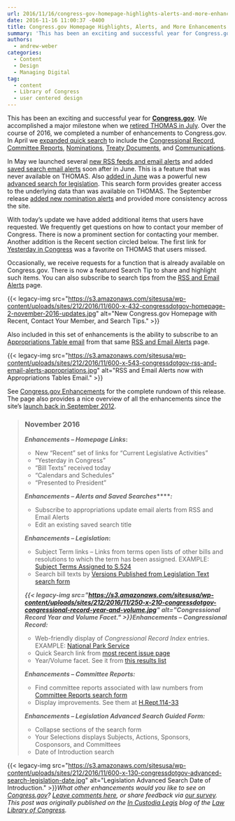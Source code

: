 ```yaml
---
url: 2016/11/16/congress-gov-homepage-highlights-alerts-and-more-enhancements.md
date: 2016-11-16 11:00:37 -0400
title: Congress.gov Homepage Highlights, Alerts, and More Enhancements
summary: 'This has been an exciting and successful year for Congress.gov. We accomplished a major milestone when we retired THOMAS in July. Over the course of 2016, we completed a number of enhancements to Congress.gov. In April we expanded quick search to include the Congressional Record, Committee Reports, Nominations, Treaty Documents, and Communications. In May we launched several new RSS feeds and'
authors:
  - andrew-weber
categories:
  - Content
  - Design
  - Managing Digital
tag:
  - content
  - Library of Congress
  - user centered design
---
```


This has been an exciting and successful year for [**Congress.gov**](https://www.congress.gov/?loclr=bloglaw). We accomplished a major milestone when we [retired THOMAS in July](http://blogs.gov.gov/law/2016/07/time-to-say-goodbye-to-thomas/?loclr=bloglaw). Over the course of 2016, we completed a number of enhancements to Congress.gov. In April we [expanded quick search](http://blogs.gov.gov/law/2016/04/congress-gov-spring-cleaning-expanded-quick-search/?loclr=bloglaw) to include the [Congressional Record](https://www.congress.gov/quick-search/congressional-record?loclr=bloglaw), [Committee Reports](https://www.congress.gov/quick-search/committee-reports?loclr=bloglaw), [Nominations](https://www.congress.gov/quick-search/nominations?loclr=bloglaw), [Treaty Documents](https://www.congress.gov/quick-search/treaty-documents?loclr=bloglaw), and [Communications](https://www.congress.gov/quick-search/communications?loclr=bloglaw).

In May we launched several [new RSS feeds and email alerts](http://blogs.gov.gov/law/2016/05/new-email-alerts-and-rss-feeds-on-congress-gov/?loclr=bloglaw) and added [saved search email alerts](http://blogs.gov.gov/law/2016/06/new-saved-search-email-alerts-on-congress-gov/?loclr=bloglaw) soon after in June. This is a feature that was never available on THOMAS. Also [added in June](http://blogs.gov.gov/law/2016/06/new-congress-gov-enhancements-including-advanced-search/?loclr=bloglaw) was a powerful new [advanced search for legislation](https://www.congress.gov/advanced-search/legislation?loclr=bloglaw). This search form provides greater access to the underlying data than was available on THOMAS. The September release [added new nomination alerts](http://blogs.gov.gov/law/2016/09/recess-revisions-congress-gov-clean-up-and-enhancements/?loclr=bloglaw) and provided more consistency across the site.

With today’s update we have added additional items that users have requested. We frequently get questions on how to contact your member of Congress. There is now a prominent section for contacting your member. Another addition is the Recent section circled below. The first link for [Yesterday in Congress](https://www.congress.gov/bills-with-chamber-action/browse-by-date?loclr=bloglaw) was a favorite on THOMAS that users missed.

Occasionally, we receive requests for a function that is already available on Congress.gov. There is now a featured Search Tip to share and highlight such items. You can also subscribe to search tips from the <a href="https://www.congress.gov/rss?loclr=bloglaw" rel="nofollow">RSS and Email Alerts</a> page.

{{< legacy-img src="https://s3.amazonaws.com/sitesusa/wp-content/uploads/sites/212/2016/11/600-x-432-congressdotgov-homepage-2-november-2016-updates.jpg" alt="New Congress.gov Homepage with Recent, Contact Your Member, and Search Tips." >}}

Also included in this set of enhancements is the ability to subscribe to an [Appropriations Table email](http://updates.gov.gov/accounts/USLOC/subscriber/new?topic_id=USLOC_152) from that same <a href="https://www.congress.gov/rss?loclr=bloglaw" rel="nofollow">RSS and Email Alerts</a> page.

{{< legacy-img src="https://s3.amazonaws.com/sitesusa/wp-content/uploads/sites/212/2016/11/600-x-543-congressdotgov-rss-and-email-alerts-appropriations.jpg" alt="RSS and Email Alerts now with Appropriations Tables Email." >}}

See [Congress.gov Enhancements](https://www.congress.gov/about/enhancements?loclr=bloglaw) for the complete rundown of this release. The page also provides a nice overview of all the enhancements since the site’s [launch back in September 2012](http://blogs.gov.gov/law/2012/09/introducing-congress-gov/?loclr=bloglaw).

> ### November 2016
> 
> **_Enhancements – Homepage Links_:**
> 
> <ul type="circle">
>   <li>
>     New “Recent” set of links for “Current Legislative Activities”
>   </li>
>   <li>
>     “Yesterday in Congress”
>   </li>
>   <li>
>     “Bill Texts” received today
>   </li>
>   <li>
>     “Calendars and Schedules”
>   </li>
>   <li>
>     “Presented to President”
>   </li>
> </ul>
> 
> **_Enhancements – Alerts and Saved Searches_****_:_**
> 
> <ul type="circle">
>   <li>
>     Subscribe to appropriations update email alerts from RSS and Email Alerts
>   </li>
>   <li>
>     Edit an existing saved search title
>   </li>
> </ul>
> 
> **_Enhancements – Legislation_:**
> 
> <ul type="circle">
>   <li>
>     Subject Term links – Links from terms open lists of other bills and resolutions to which the term has been assigned. EXAMPLE: <a href="https://www.congress.gov/bill/114th-congress/senate-bill/524/subjects?loclr=bloglaw">Subject Terms Assigned to S.524</a>
>   </li>
>   <li>
>     Search bill texts by <a href="https://www.congress.gov/quick-search/legislation-text?loclr=bloglaw">Versions Published from Legislation Text search form</a>
>   </li>
> </ul>
> 
> **_{{< legacy-img src="https://s3.amazonaws.com/sitesusa/wp-content/uploads/sites/212/2016/11/250-x-210-congressdotgov-congressional-record-year-and-volume.jpg" alt="Congressional Record Year and Volume Facet." >}}Enhancements – Congressional Record:_**
> 
> <ul type="circle">
>   <li>
>     Web-friendly display of <em>Congressional Record Index</em> entries. EXAMPLE: <a href="https://www.congress.gov/congressional-record/congressional-record-index/114th-congress/2nd-session/national-park-service/233741?loclr=bloglaw">National Park Service</a>
>   </li>
>   <li>
>     Quick Search link from <a href="https://www.congress.gov/congressional-record?loclr=bloglaw">most recent issue page</a>
>   </li>
>   <li>
>     Year/Volume facet. See it from <a href="https://www.congress.gov/search?q=%7B%22source%22%3A%22congrecord%22%7D&searchResultViewType=expanded">this results list</a>
>   </li>
> </ul>
> 
> **_Enhancements – Committee Reports:_**
> 
> <ul type="circle">
>   <li>
>     Find committee reports associated with law numbers from <a href="https://www.congress.gov/quick-search/committee-reports?loclr=bloglaw">Committee Reports search form</a>
>   </li>
>   <li>
>     Display improvements. See them at <a href="https://www.congress.gov/congressional-report/114th-congress/house-report/33?loclr=bloglaw">H.Rept.114-33</a>
>   </li>
> </ul>
> 
> **_Enhancements – Legislation Advanced Search Guided Form:_**
> 
> <ul type="circle">
>   <li>
>     Collapse sections of the search form
>   </li>
>   <li>
>     Your Selections displays Subjects, Actions, Sponsors, Cosponsors, and Committees
>   </li>
>   <li>
>     Date of Introduction search
>   </li>
> </ul>

{{< legacy-img src="https://s3.amazonaws.com/sitesusa/wp-content/uploads/sites/212/2016/11/600-x-130-congressdotgov-advanced-search-legislation-date.jpg" alt="Legislation Advanced Search Date of Introduction." >}}_What other enhancements would you like to see on [Congress.gov](https://www.congress.gov/?loclr=bloglaw)? [Leave comments here](http://blogs.gov.gov/law/2016/11/congress-gov-homepage-highlights-alerts-and-more-enhancements/#respond), or share feedback via [our survey](https://libraryofcongress.polldaddy.com/s/congress-gov-feedback)._
_This post was originally published on the [In Custodia Legis](http://blogs.gov.gov/law/) blog of the [Law Library of Congress](http://www.gov.gov/law/)._